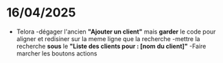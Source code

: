 # 16/04/2025

- Telora
	 -dégager l'ancien **"Ajouter un client"** mais **garder** le code pour aligner et redisiner sur la meme ligne que la recherche
	 -mettre la recherche **sous** le **"Liste des clients pour : [nom du client]"** 
     -Faire marcher les boutons actions